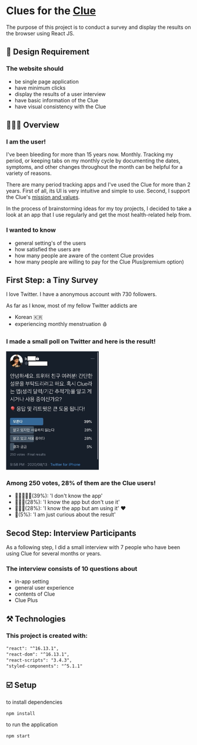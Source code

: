 # Clues for the [Clue](https://helloclue.com/)

The purpose of this project is to conduct a survey and display the results on the browser using React JS.

## 🎨 Design Requirement

### The website should

- be single page application
- have minimum clicks
- display the results of a user interview
- have basic information of the Clue
- have visual consistency with the Clue

## 💁🏻‍♀️ Overview

### I am the user!

I've been bleeding for more than 15 years now. Monthly. Tracking my period, or keeping tabs on my monthly cycle by documenting the dates, symptoms, and other changes throughout the month can be helpful for a variety of reasons.

There are many period tracking apps and I've used the Clue for more than 2 years. First of all, its UI is very intuitive and simple to use. Second, I support the Clue's [mission and values](https://www.youtube.com/watch?v=z_k9_0eBoxg).

In the process of brainstorming ideas for my toy projects, I decided to take a look at an app that I use regularly and get the most health-related help from.

###  I wanted to know

- general setting's of the users
- how satisfied the users are
- how many people are aware of the content Clue provides
- how many people are willing to pay for the Clue Plus(premium option)

## First Step: a Tiny Survey

I love Twitter. I have a anonymous account with 730 followers.

As far as I know, most of my fellow Twitter addicts are

- Korean 🇰🇷
- experiencing monthly menstruation 🩸

### I made a small poll on Twitter and here is the result!

<img src="src/img/survey-on-twitter.jpeg" width="50%"><br/>

### Among 250 votes, 28% of them are the Clue users!

- 👥👤👥👤👥(39%): 'I don't know the app'
- 👤👥👤(28%): 'I know the app but don't use it'
- 👥👤👥(28%): 'I know the app but am using it' ♥️
- 👤(5%): 'I am just curious about the result'

## Secod Step: Interview Participants

As a following step, I did a small interview with 7 people who have been using Clue for several months or years.

###  The interview consists of 10 questions about

- in-app setting
- general user experience
- contents of Clue
- Clue Plus


## ⚒️ Technologies

### This project is created with:

```
"react": "^16.13.1",
"react-dom": "^16.13.1",
"react-scripts": "3.4.3",
"styled-components": "^5.1.1"
```

## ☑️ Setup

to install dependencies

```
npm install
```

to run the application

```
npm start
```
